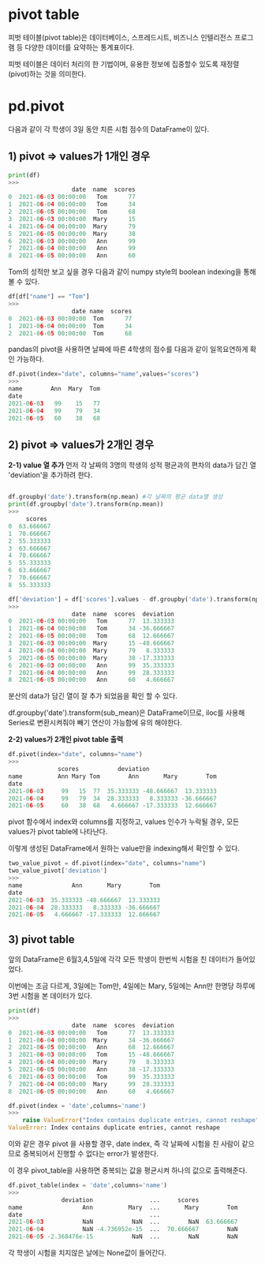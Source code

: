 # pivot table
피벗 테이블(pivot table)은 데이터베이스, 스프레드시트, 비즈니스 인텔리전스 프로그램 등 다양한 데이터를 요약하는 통계표이다.

피벗 테이블은 데이터 처리의 한 기법이며, 유용한 정보에 집중할수 있도록 재정렬(pivot)하는 것을 의미한다.

# pd.pivot
다음과 같이 각 학생이 3일 동안 치른 시험 점수의 DataFrame이 있다.

## __1) pivot => values가 1개인 경우__ 
```python
print(df)
>>>
                  date  name  scores
0  2021-06-03 00:00:00   Tom      77
1  2021-06-04 00:00:00   Tom      34
2  2021-06-05 00:00:00   Tom      68
3  2021-06-03 00:00:00  Mary      15
4  2021-06-04 00:00:00  Mary      79
5  2021-06-05 00:00:00  Mary      38
6  2021-06-03 00:00:00   Ann      99
7  2021-06-04 00:00:00   Ann      99
8  2021-06-05 00:00:00   Ann      60
```
Tom의 성적만 보고 싶을 경우 다음과 같이 numpy style의 boolean indexing을 통해 볼 수 있다.
```python
df[df["name"] == "Tom"]
>>>
                  date name  scores
0  2021-06-03 00:00:00  Tom      77
1  2021-06-04 00:00:00  Tom      34
2  2021-06-05 00:00:00  Tom      68
```
pandas의 pivot을 사용하면 날짜에 따른 4학생의 점수를 다음과 같이 일목요연하게 확인 가능하다.
```python
df.pivot(index="date", columns="name",values="scores")
>>>
name        Ann  Mary  Tom
date                      
2021-06-03   99    15   77
2021-06-04   99    79   34
2021-06-05   60    38   68
```
## __2) pivot => values가 2개인 경우__ 
__2-1) value 열 추가__
먼저 각 날짜의 3명의 학생의 성적 평균과의 편차의 data가 담긴 열 'deviation'을 추가하려 한다.
```python

df.groupby('date').transform(np.mean) #각 날짜의 평균 data열 생성
print(df.groupby('date').transform(np.mean))
>>>
     scores 
0  63.666667
1  70.666667
2  55.333333
3  63.666667 
4  70.666667
5  55.333333
6  63.666667
7  70.666667
8  55.333333

df['deviation'] = df['scores'].values - df.groupby('date').transform(np.mean).iloc[:,0]
>>>
                  date  name  scores  deviation
0  2021-06-03 00:00:00   Tom      77  13.333333
1  2021-06-04 00:00:00   Tom      34 -36.666667
2  2021-06-05 00:00:00   Tom      68  12.666667
3  2021-06-03 00:00:00  Mary      15 -48.666667
4  2021-06-04 00:00:00  Mary      79   8.333333
5  2021-06-05 00:00:00  Mary      38 -17.333333
6  2021-06-03 00:00:00   Ann      99  35.333333
7  2021-06-04 00:00:00   Ann      99  28.333333
8  2021-06-05 00:00:00   Ann      60   4.666667
```
분산의 data가 담긴 열이 잘 추가 되었음을 확인 할 수 있다.

df.groupby('date').transform(sub_mean)은 DataFrame이므로, iloc를 사용해 Series로 변환시켜줘야 빼기 연산이 가능함에 유의 해야한다. 

__2-2) values가 2개인 pivot table 출력__

```python
df.pivot(index="date", columns="name")
>>>
              scores           deviation                      
name          Ann Mary Tom        Ann       Mary        Tom
date                                                       
2021-06-03     99   15  77  35.333333 -48.666667  13.333333
2021-06-04     99   79  34  28.333333   8.333333 -36.666667
2021-06-05     60   38  68   4.666667 -17.333333  12.666667
```
pivot 함수에서 index와 columns를 지정하고, values 인수가 누락될 경우, 모든 values가 pivot table에 나타난다.

이렇게 생성된 DataFrame에서 원하는 value만을 indexing해서 확인할 수 있다.
```python
two_value_pivot = df.pivot(index="date", columns="name")
two_value_pivot['deviation']
>>>
name              Ann       Mary        Tom
date                                       
2021-06-03  35.333333 -48.666667  13.333333
2021-06-04  28.333333   8.333333 -36.666667
2021-06-05   4.666667 -17.333333  12.666667
```
## __3) pivot table__ 

앞의 DataFrame은 6월3,4,5일에 각각 모든 학생이 한번씩 시험을 친 데이터가 들어있었다.

이번에는 조금 다르게, 3일에는 Tom만, 4일에는 Mary, 5일에는 Ann만 한명당 하루에 3번 시험을 본 데이터가 있다. 
```python
print(df)
>>>
                  date  name  scores  deviation
0  2021-06-03 00:00:00   Tom      77  13.333333
1  2021-06-04 00:00:00  Mary      34 -36.666667
2  2021-06-05 00:00:00   Ann      68  12.666667
3  2021-06-03 00:00:00   Tom      15 -48.666667
4  2021-06-04 00:00:00  Mary      79   8.333333
5  2021-06-05 00:00:00   Ann      38 -17.333333
6  2021-06-03 00:00:00   Tom      99  35.333333
7  2021-06-04 00:00:00  Mary      99  28.333333
8  2021-06-05 00:00:00   Ann      60   4.666667

df.pivot(index = 'date',columns='name')
>>>
    raise ValueError("Index contains duplicate entries, cannot reshape")
ValueError: Index contains duplicate entries, cannot reshape
```
이와 같은 경우 pivot 을 사용할 경우, date index, 즉 각 날짜에 시험을 친 사람이 같으므로 중복되어서 진행할 수 없다는 error가 발생한다.

이 경우 pivot_table을 사용하면 중복되는 값을 평균시켜 하나의 값으로 출력해준다.

```python
df.pivot_table(index = 'date',columns='name')
>>>
               deviation                ...     scores           
name                 Ann          Mary  ...       Mary        Tom
date                                    ...                      
2021-06-03           NaN           NaN  ...        NaN  63.666667
2021-06-04           NaN -4.736952e-15  ...  70.666667        NaN
2021-06-05 -2.368476e-15           NaN  ...        NaN        NaN
```
각 학생이 시험을 치지않은 날에는 None값이 들어간다.
